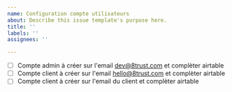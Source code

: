 ```yaml
---
name: Configuration compte utilisateurs
about: Describe this issue template's purpose here.
title: ''
labels: ''
assignees: ''

---
```


- [ ] Compte admin à créer sur l'email dev@8trust.com et complèter airtable
- [ ] Compte client à créer sur l'email hello@8trust.com et complèter airtable
- [ ] Compte client à créer sur l'email du client et complèter airtable
